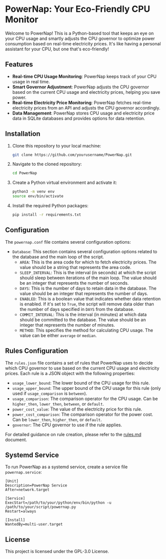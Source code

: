 # PowerNap: Your Eco-Friendly CPU Monitor

Welcome to PowerNap! This is a Python-based tool that keeps an eye on your CPU usage and smartly adjusts the CPU governor to optimize power consumption based on real-time electricity prices. It's like having a personal assistant for your CPU, but one that's eco-friendly!

## Features

- **Real-time CPU Usage Monitoring**: PowerNap keeps track of your CPU usage in real time.
- **Smart Governor Adjustment**: PowerNap adjusts the CPU governor based on the current CPU usage and electricity prices, helping you save power.
- **Real-time Electricity Price Monitoring**: PowerNap fetches real-time electricity prices from an API and adjusts the CPU governor accordingly.
- **Data Management**: PowerNap stores CPU usage and electricity price data in SQLite databases and provides options for data retention.

## Installation

1. Clone this repository to your local machine:
    ```bash
    git clone https://github.com/yourusername/PowerNap.git
    ```
2. Navigate to the cloned repository:
    ```bash
    cd PowerNap
    ```
3. Create a Python virtual environment and activate it:
    ```bash
    python3 -m venv env
    source env/bin/activate
    ```
4. Install the required Python packages:
    ```bash
    pip install -r requirements.txt
    ```
## Configuration

The `powernap.conf` file contains several configuration options:

- `Database`: This section contains several configuration options related to the database and the main loop of the script.
    - `AREA`: This is the area code for which to fetch electricity prices. The value should be a string that represents the area code.
    - `SLEEP_INTERVAL`: This is the interval (in seconds) at which the script should sleep between iterations of the main loop. The value should be an integer that represents the number of seconds.
    - `DAYS`: This is the number of days to retain data in the database. The value should be an integer that represents the number of days.
    - `ENABLED`: This is a boolean value that indicates whether data retention is enabled. If it's set to `True`, the script will remove data older than the number of days specified in `DAYS` from the database.
    - `COMMIT_INTERVAL`: This is the interval (in minutes) at which data should be committed to the database. The value should be an integer that represents the number of minutes.
    - `METHOD`: This specifies the method for calculating CPU usage. The value can be either `average` or `median`.

## Rules Configuration

The `rules.json` file contains a set of rules that PowerNap uses to decide which CPU governor to use based on the current CPU usage and electricity prices. Each rule is a JSON object with the following properties:

- `usage_lower_bound`: The lower bound of the CPU usage for this rule.
- `usage_upper_bound`: The upper bound of the CPU usage for this rule (only used if `usage_comparison` is `between`).
- `usage_comparison`: The comparison operator for the CPU usage. Can be `higher_then`, `lower_then`, `between`, or `default`.
- `power_cost_value`: The value of the electricity price for this rule.
- `power_cost_comparison`: The comparison operator for the power cost. Can be `lower_then`, `higher_then`, or `default`.
- `governor`: The CPU governor to use if the rule applies.

For detailed guidance on rule creation, please refer to the  [rules.md](rules.md) document.

## Systemd Service

To run PowerNap as a systemd service, create a service file `powernap.service`:

```systemd
[Unit]
Description=PowerNap Service
After=network.target

[Service]
ExecStart=/path/to/your/python/env/bin/python -u /path/to/your/script/powernap.py
Restart=always

[Install]
WantedBy=multi-user.target
```
## License
This project is licensed under the GPL-3.0 License.
